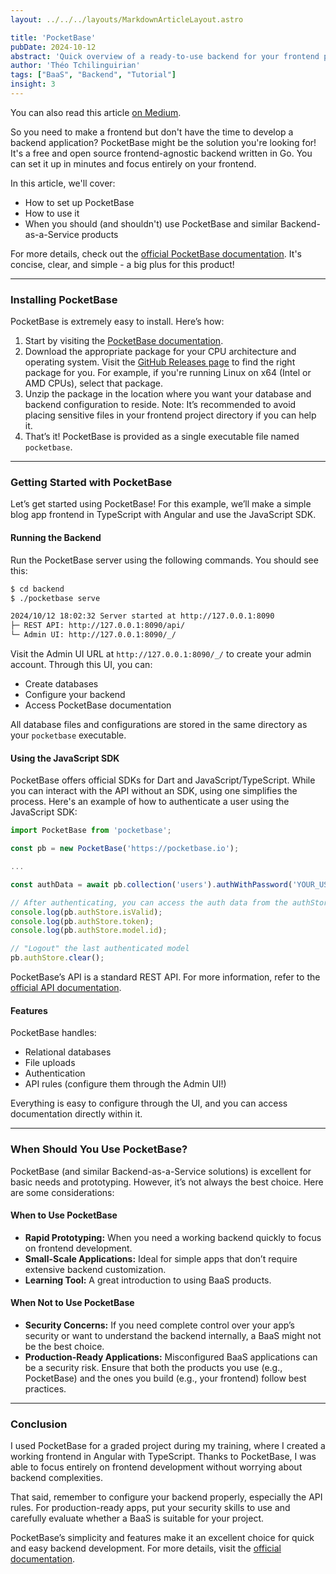 ```yaml
---
layout: ../../../layouts/MarkdownArticleLayout.astro

title: 'PocketBase'
pubDate: 2024-10-12
abstract: 'Quick overview of a ready-to-use backend for your frontend projects'
author: 'Théo Tchilinguirian'
tags: ["BaaS", "Backend", "Tutorial"]
insight: 3
---
```


You can also read this article [on Medium](https://medium.com/@theo.tchlx/pocketbase-a-ready-to-use-backend-for-your-frontend-projects-da6338c89b02).

So you need to make a frontend but don't have the time to develop a backend application? PocketBase might be the solution you're looking for! It's a free and open source frontend-agnostic backend written in Go. You can set it up in minutes and focus entirely on your frontend.

In this article, we'll cover:

- How to set up PocketBase
- How to use it
- When you should (and shouldn't) use PocketBase and similar Backend-as-a-Service products

For more details, check out the [official PocketBase documentation](https://pocketbase.io/docs/). It's concise, clear, and simple - a big plus for this product!

---

### Installing PocketBase

PocketBase is extremely easy to install. Here’s how:

1. Start by visiting the [PocketBase documentation](https://pocketbase.io/docs/).
2. Download the appropriate package for your CPU architecture and operating system. Visit the [GitHub Releases page](https://github.com/pocketbase/pocketbase/releases) to find the right package for you. For example, if you're running Linux on x64 (Intel or AMD CPUs), select that package.
3. Unzip the package in the location where you want your database and backend configuration to reside. Note: It’s recommended to avoid placing sensitive files in your frontend project directory if you can help it.
4. That’s it! PocketBase is provided as a single executable file named `pocketbase`.

---

### Getting Started with PocketBase

Let’s get started using PocketBase! For this example, we’ll make a simple blog app frontend in TypeScript with Angular and use the JavaScript SDK.

#### Running the Backend

Run the PocketBase server using the following commands. You should see this:

```bash
$ cd backend
$ ./pocketbase serve

2024/10/12 18:02:32 Server started at http://127.0.0.1:8090
├─ REST API: http://127.0.0.1:8090/api/
└─ Admin UI: http://127.0.0.1:8090/_/
```

Visit the Admin UI URL at `http://127.0.0.1:8090/_/` to create your admin account. Through this UI, you can:

- Create databases
- Configure your backend
- Access PocketBase documentation

All database files and configurations are stored in the same directory as your `pocketbase` executable.

#### Using the JavaScript SDK

PocketBase offers official SDKs for Dart and JavaScript/TypeScript. While you can interact with the API without an SDK, using one simplifies the process. Here's an example of how to authenticate a user using the JavaScript SDK:

```javascript
import PocketBase from 'pocketbase';

const pb = new PocketBase('https://pocketbase.io');

...

const authData = await pb.collection('users').authWithPassword('YOUR_USERNAME_OR_EMAIL', '1234567890');

// After authenticating, you can access the auth data from the authStore
console.log(pb.authStore.isValid);
console.log(pb.authStore.token);
console.log(pb.authStore.model.id);

// "Logout" the last authenticated model
pb.authStore.clear();
```

PocketBase’s API is a standard REST API. For more information, refer to the [official API documentation](https://pocketbase.io/docs/).

#### Features

PocketBase handles:

- Relational databases
- File uploads
- Authentication
- API rules (configure them through the Admin UI!)

Everything is easy to configure through the UI, and you can access documentation directly within it.

---

### When Should You Use PocketBase?

PocketBase (and similar Backend-as-a-Service solutions) is excellent for basic needs and prototyping. However, it’s not always the best choice. Here are some considerations:

#### When to Use PocketBase

- **Rapid Prototyping:** When you need a working backend quickly to focus on frontend development.
- **Small-Scale Applications:** Ideal for simple apps that don’t require extensive backend customization.
- **Learning Tool:** A great introduction to using BaaS products.

#### When Not to Use PocketBase

- **Security Concerns:** If you need complete control over your app’s security or want to understand the backend internally, a BaaS might not be the best choice.
- **Production-Ready Applications:** Misconfigured BaaS applications can be a security risk. Ensure that both the products you use (e.g., PocketBase) and the ones you build (e.g., your frontend) follow best practices.

---

### Conclusion

I used PocketBase for a graded project during my training, where I created a working frontend in Angular with TypeScript. Thanks to PocketBase, I was able to focus entirely on frontend development without worrying about backend complexities.

That said, remember to configure your backend properly, especially the API rules. For production-ready apps, put your security skills to use and carefully evaluate whether a BaaS is suitable for your project.

PocketBase’s simplicity and features make it an excellent choice for quick and easy backend development. For more details, visit the [official documentation](https://pocketbase.io/docs/).

